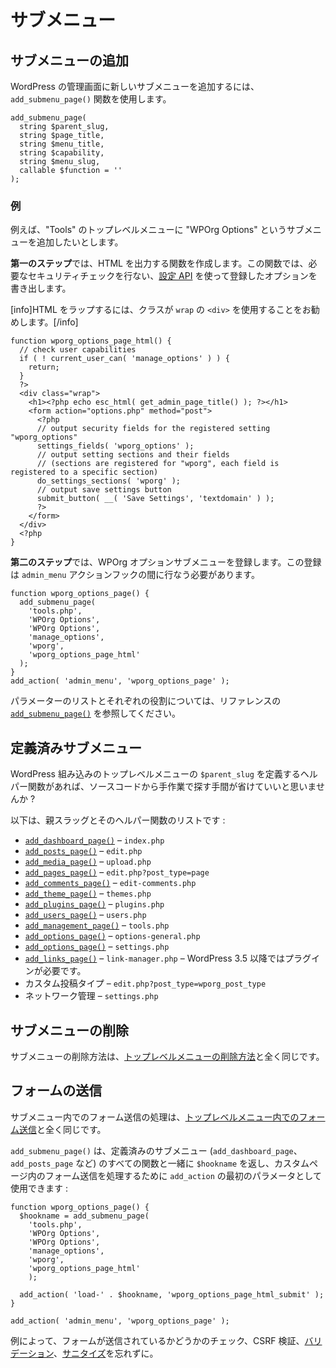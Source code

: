 <!-- 
# Sub-Menus
 -->
# サブメニュー

<!-- 
## Add a Sub-Menu
 -->
## サブメニューの追加

<!-- 
To add a new Sub-menu to WordPress Administration, use the `add_submenu_page()` function.
 -->
WordPress の管理画面に新しいサブメニューを追加するには、 `add_submenu_page()` 関数を使用します。

```
add_submenu_page(
  string $parent_slug,
  string $page_title,
  string $menu_title,
  string $capability,
  string $menu_slug,
  callable $function = ''
);
```
<!-- 
### Example
 -->
### 例

<!-- 
Lets say we want to add a Sub-menu "WPOrg Options" to the "Tools" Top-level menu.
 -->
例えば、"Tools" のトップレベルメニューに "WPOrg Options" というサブメニューを追加したいとします。

<!-- 
**The first step** will be creating a function which will output the HTML. In this function we will perform the necessary security checks and render the options we’ve registered using the [Settings API](https://developer.wordpress.org/plugins/settings/).
 -->
**第一のステップ**では、HTML を出力する関数を作成します。この関数では、必要なセキュリティチェックを行ない、[設定 API](https://developer.wordpress.org/plugins/settings/) を使って登録したオプションを書き出します。

<!-- 
[info]We recommend wrapping your HTML using a `<div>` with a class of `wrap`.[/info]
 -->
[info]HTML をラップするには、クラスが `wrap` の `<div>` を使用することをお勧めします。[/info]

```
function wporg_options_page_html() {
  // check user capabilities
  if ( ! current_user_can( 'manage_options' ) ) {
    return;
  }
  ?>
  <div class="wrap">
    <h1><?php echo esc_html( get_admin_page_title() ); ?></h1>
    <form action="options.php" method="post">
      <?php
      // output security fields for the registered setting "wporg_options"
      settings_fields( 'wporg_options' );
      // output setting sections and their fields
      // (sections are registered for "wporg", each field is registered to a specific section)
      do_settings_sections( 'wporg' );
      // output save settings button
      submit_button( __( 'Save Settings', 'textdomain' ) );
      ?>
    </form>
  </div>
  <?php
}
```

<!-- 
**The second step** will be registering our WPOrg Options Sub-menu. The registration needs to occur during the `admin_menu` action hook.
 -->
**第二のステップ**では、WPOrg オプションサブメニューを登録します。この登録は `admin_menu` アクションフックの間に行なう必要があります。

```
function wporg_options_page() {
  add_submenu_page(
    'tools.php',
    'WPOrg Options',
    'WPOrg Options',
    'manage_options',
    'wporg',
    'wporg_options_page_html'
  );
}
add_action( 'admin_menu', 'wporg_options_page' );
```

<!-- 
For a list of parameters and what each do please see the [`add_submenu_page()`](https://developer.wordpress.org/reference/functions/add_submenu_page/) in the reference.
 -->
パラメーターのリストとそれぞれの役割については、リファレンスの [`add_submenu_page()`](https://developer.wordpress.org/reference/functions/add_submenu_page/) を参照してください。

<!-- 
## Predefined Sub-Menus
 -->
## 定義済みサブメニュー

<!-- 
Wouldn’t it be nice if we had helper functions that define the `$parent_slug` for WordPress built-in Top-level menus and save us from manually searching it through the source code?
 -->
WordPress 組み込みのトップレベルメニューの `$parent_slug` を定義するヘルパー関数があれば、ソースコードから手作業で探す手間が省けていいと思いませんか ?

<!-- 
Below is a list of parent slugs and their helper functions:
 -->
以下は、親スラッグとそのヘルパー関数のリストです :

<!-- 
- [`add_dashboard_page()`](https://developer.wordpress.org/reference/functions/add_dashboard_page/) – `index.php`
- [`add_posts_page()`](https://developer.wordpress.org/reference/functions/add_posts_page/) – `edit.php`
- [`add_media_page()`](https://developer.wordpress.org/reference/functions/add_media_page/) – `upload.php`
- [`add_pages_page()`](https://developer.wordpress.org/reference/functions/add_pages_page/) – `edit.php?post_type=page`
- [`add_comments_page()`](https://developer.wordpress.org/reference/functions/add_comments_page/) – `edit-comments.php`
- [`add_theme_page()`](https://developer.wordpress.org/reference/functions/add_theme_page/) – `themes.php`
- [`add_plugins_page()`](https://developer.wordpress.org/reference/functions/add_plugins_page/) – `plugins.php`
- [`add_users_page()`](hhttps://developer.wordpress.org/reference/functions/add_users_page/) – `users.php`
- [`add_management_page()`](https://developer.wordpress.org/reference/functions/add_management_page/) – `tools.php`
- [`add_options_page()`](https://developer.wordpress.org/reference/functions/add_options_page/) – `options-general.php`
- [`add_options_page()`](https://developer.wordpress.org/reference/functions/add_options_page/) – `settings.php`
- [`add_links_page()`](https://developer.wordpress.org/reference/functions/add_links_page/) – `link-manager.php` – requires a plugin since WP 3.5+
- Custom Post Type – `edit.php?post_type=wporg_post_type`
- Network Admin – `settings.php`
 -->
- [`add_dashboard_page()`](https://developer.wordpress.org/reference/functions/add_dashboard_page/) – `index.php`
- [`add_posts_page()`](https://developer.wordpress.org/reference/functions/add_posts_page/) – `edit.php`
- [`add_media_page()`](https://developer.wordpress.org/reference/functions/add_media_page/) – `upload.php`
- [`add_pages_page()`](https://developer.wordpress.org/reference/functions/add_pages_page/) – `edit.php?post_type=page`
- [`add_comments_page()`](https://developer.wordpress.org/reference/functions/add_comments_page/) – `edit-comments.php`
- [`add_theme_page()`](https://developer.wordpress.org/reference/functions/add_theme_page/) – `themes.php`
- [`add_plugins_page()`](https://developer.wordpress.org/reference/functions/add_plugins_page/) – `plugins.php`
- [`add_users_page()`](https://developer.wordpress.org/reference/functions/add_users_page/) – `users.php`
- [`add_management_page()`](https://developer.wordpress.org/reference/functions/add_management_page/) – `tools.php`
- [`add_options_page()`](https://developer.wordpress.org/reference/functions/add_options_page/) – `options-general.php`
- [`add_options_page()`](https://developer.wordpress.org/reference/functions/add_options_page/) – `settings.php`
- [`add_links_page()`](https://developer.wordpress.org/reference/functions/add_links_page/) – `link-manager.php` – WordPress 3.5 以降ではプラグインが必要です。
- カスタム投稿タイプ – `edit.php?post_type=wporg_post_type`
- ネットワーク管理 – `settings.php`

<!-- 
## Remove a Sub-Menu
 -->
## サブメニューの削除

<!-- 
The process of removing Sub-menus is exactly the same as [removing Top-level menus](https://developer.wordpress.org/plugins/administration-menus/top-level-menus/#remove-a-top-level-menu).
 -->
サブメニューの削除方法は、[トップレベルメニューの削除方法](https://developer.wordpress.org/plugins/administration-menus/top-level-menus/#remove-a-top-level-menu)と全く同じです。

<!-- 
## Submitting forms
 -->
## フォームの送信

<!-- 
The process of handling form submissions within Sub-menus is exactly the same as [Submitting forms within Top-Level Menus](https://developer.wordpress.org/plugins/administration-menus/top-level-menus/#submitting-forms).
 -->
サブメニュー内でのフォーム送信の処理は、[トップレベルメニュー内でのフォーム送信](https://developer.wordpress.org/plugins/administration-menus/top-level-menus/#submitting-forms)と全く同じです。

<!-- 
`add_submenu_page()` along with all functions for pre-defined sub-menus (`add_dashboard_page`, `add_posts_page`, etc.) will return a `$hookname`, which you can use as the first parameter of `add_action` in order to handle the submission of forms within custom pages:
 -->
`add_submenu_page()` は、定義済みのサブメニュー (`add_dashboard_page`、`add_posts_page` など) のすべての関数と一緒に `$hookname` を返し、カスタムページ内のフォーム送信を処理するために `add_action` の最初のパラメータとして使用できます :

```
function wporg_options_page() {
  $hookname = add_submenu_page(
    'tools.php',
    'WPOrg Options',
    'WPOrg Options',
    'manage_options',
    'wporg',
    'wporg_options_page_html'
    );

  add_action( 'load-' . $hookname, 'wporg_options_page_html_submit' );
}

add_action( 'admin_menu', 'wporg_options_page' );
```

<!-- 
As always, do not forget to check whether the form is being submitted, do CSRF verification, [validation](https://developer.wordpress.org/apis/security/data-validation/), and [sanitization](https://developer.wordpress.org/apis/security/sanitizing/).
 -->
例によって、フォームが送信されているかどうかのチェック、CSRF 検証、[バリデーション](https://developer.wordpress.org/apis/security/data-validation/)、[サニタイズ](https://developer.wordpress.org/apis/security/sanitizing/)を忘れずに。
